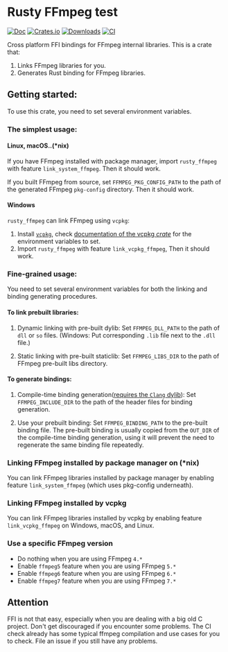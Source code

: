 # Rusty FFmpeg test

[![Doc](https://docs.rs/rusty_ffmpeg/badge.svg?style=flat-square)](https://docs.rs/rusty_ffmpeg)
[![Crates.io](https://img.shields.io/crates/v/rusty_ffmpeg)](https://crates.io/crates/rusty_ffmpeg)
[![Downloads](https://img.shields.io/crates/d/rusty_ffmpeg)](https://lib.rs/crates/rusty_ffmpeg)
[![CI](https://github.com/CCExtractor/rusty_ffmpeg/workflows/CI/badge.svg?branch=master&style=flat-square)](https://github.com/CCExtractor/rusty_ffmpeg/actions)

Cross platform FFI bindings for FFmpeg internal libraries. This is a crate that:

1. Links FFmpeg libraries for you.
2. Generates Rust binding for FFmpeg libraries.

## Getting started:

To use this crate, you need to set several environment variables.

### The simplest usage:

#### Linux, macOS..(*nix)

If you have FFmpeg installed with package manager, import `rusty_ffmpeg` with feature `link_system_ffmpeg`. Then it should work.

If you built FFmpeg from source, set `FFMPEG_PKG_CONFIG_PATH` to the path of the generated FFmpeg `pkg-config` directory. Then it should work.

#### Windows

`rusty_ffmpeg` can link FFmpeg using `vcpkg`:
1. Install [`vcpkg`](https://github.com/microsoft/vcpkg), check [documentation of the vcpkg *crate*](https://docs.rs/vcpkg) for the environment variables to set.
2. Import `rusty_ffmpeg` with feature `link_vcpkg_ffmpeg`, Then it should work.

### Fine-grained usage:

You need to set several environment variables for both the linking and binding generating procedures.

#### To link prebuilt libraries: 

1. Dynamic linking with pre-built dylib: Set `FFMPEG_DLL_PATH` to the path of `dll` or `so` files. (Windows: Put corresponding `.lib` file next to the `.dll` file.)

2. Static linking with pre-built staticlib: Set `FFMPEG_LIBS_DIR` to the path of FFmpeg pre-built libs directory.

#### To generate bindings: 

1. Compile-time binding generation([requires the `Clang` dylib](https://github.com/KyleMayes/clang-sys/blob/c9ae24a7a218e73e1eccd320174349eef5a3bd1a/build.rs#L23)): Set `FFMPEG_INCLUDE_DIR` to the path of the header files for binding generation.

2. Use your prebuilt binding: Set `FFMPEG_BINDING_PATH` to the pre-built binding file. The pre-built binding is usually copied from the `OUT_DIR` of the compile-time binding generation, using it will prevent the need to regenerate the same binding file repeatedly.

### Linking FFmpeg installed by package manager on (*nix)

You can link FFmpeg libraries installed by package manager by enabling feature `link_system_ffmpeg` (which uses pkg-config underneath).

### Linking FFmpeg installed by vcpkg

You can link FFmpeg libraries installed by vcpkg by enabling feature `link_vcpkg_ffmpeg` on Windows, macOS, and Linux.

### Use a specific FFmpeg version

- Do nothing when you are using FFmpeg `4.*`
- Enable `ffmpeg5` feature when you are using FFmpeg `5.*`
- Enable `ffmpeg6` feature when you are using FFmpeg `6.*`
- Enable `ffmpeg7` feature when you are using FFmpeg `7.*`

## Attention

FFI is not that easy, especially when you are dealing with a big old C project. Don't get discouraged if you encounter some problems. The CI check already has some typical ffmpeg compilation and use cases for you to check. File an issue if you still have any problems.
